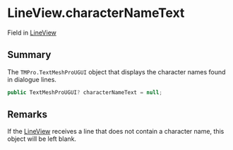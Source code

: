 # LineView.characterNameText

Field in [LineView](/docs/api/csharp/yarn.unity.legacy.lineview.md)

## Summary


The  `TMPro.TextMeshProUGUI`  object that displays the character
names found in dialogue lines.


```csharp
public TextMeshProUGUI? characterNameText = null;
```

## Remarks


If the  [LineView](yarn.unity.legacy.lineview.md)  receives a line that does not contain
a character name, this object will be left blank.


